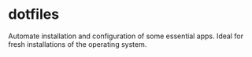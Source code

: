 # dotfiles

Automate installation and configuration of some essential apps. Ideal for fresh installations of the operating system.

